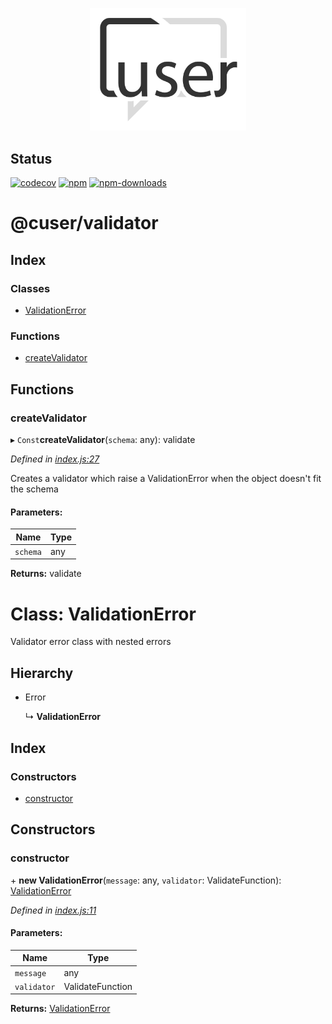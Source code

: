 <p align="center">
  <a href="./"><img width="250" src="https://raw.githubusercontent.com/rubeniskov/cuser/master/docs/logo.svg" alt="cuser logo" /></a>
</p>

## Status
[![codecov](https://codecov.io/gh/rubeniskov/cuser/branch/master/graph/badge.svg?flag=validator)](https://codecov.io/gh/rubeniskov/cuser)
[![npm](https://img.shields.io/npm/v/@cuser/validator.svg)](https://www.npmjs.com/package/@cuser/validator)
[![npm-downloads](https://img.shields.io/npm/dw/@cuser/validator)](https://www.npmjs.com/package/@cuser/validator)

# @cuser/validator

## Index

### Classes

* [ValidationError](docs/classes/validationerror.md)

### Functions

* [createValidator](docs/globals.md#createvalidator)

## Functions

### createValidator

▸ `Const`**createValidator**(`schema`: any): validate

*Defined in [index.js:27](https://github.com/rubeniskov/cuser/blob/61e448a/packages/validator/index.js#L27)*

Creates a validator which raise a ValidationError when the object doesn't fit the schema

#### Parameters:

Name | Type |
------ | ------ |
`schema` | any |

**Returns:** validate
# Class: ValidationError

Validator error class with nested errors

## Hierarchy

* Error

  ↳ **ValidationError**

## Index

### Constructors

* [constructor](docs/classes/validationerror.md#constructor)

## Constructors

### constructor

\+ **new ValidationError**(`message`: any, `validator`: ValidateFunction): [ValidationError](docs/classes/validationerror.md)

*Defined in [index.js:11](https://github.com/rubeniskov/cuser/blob/61e448a/packages/validator/index.js#L11)*

#### Parameters:

Name | Type |
------ | ------ |
`message` | any |
`validator` | ValidateFunction |

**Returns:** [ValidationError](docs/classes/validationerror.md)
